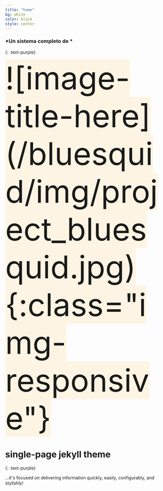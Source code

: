 ```yaml
---
title: "home"
bg: white
color: black
style: center
---
```


### *Un sistema completo de *
{: .text-purple}

<span class="fa-stack subtlecircle" style="font-size:100px; background:rgba(255,166,0,0.1)">
  ![image-title-here](/bluesquid/img/project_bluesquid.jpg){:class="img-responsive"}
</span>

# single-page jekyll theme
{: .text-purple}


…it's focused on delivering information quickly, easily, configurably, and stylishly!



